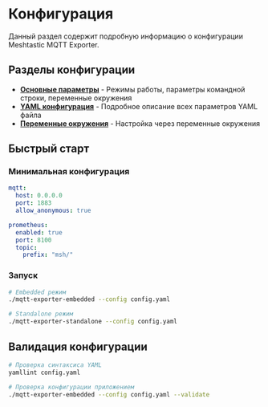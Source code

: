 # Конфигурация

Данный раздел содержит подробную информацию о конфигурации Meshtastic MQTT Exporter.

## Разделы конфигурации

- **[Основные параметры](basic.md)** - Режимы работы, параметры командной строки, переменные окружения
- **[YAML конфигурация](yaml.md)** - Подробное описание всех параметров YAML файла
- **[Переменные окружения](environment.md)** - Настройка через переменные окружения

## Быстрый старт

### Минимальная конфигурация

```yaml
mqtt:
  host: 0.0.0.0
  port: 1883
  allow_anonymous: true

prometheus:
  enabled: true
  port: 8100
  topic:
    prefix: "msh/"
```

### Запуск

```bash
# Embedded режим
./mqtt-exporter-embedded --config config.yaml

# Standalone режим  
./mqtt-exporter-standalone --config config.yaml
```

## Валидация конфигурации

```bash
# Проверка синтаксиса YAML
yamllint config.yaml

# Проверка конфигурации приложением
./mqtt-exporter-embedded --config config.yaml --validate
```